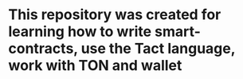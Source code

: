 # This repository was created for learning how to write smart-contracts, use the Tact language, work with TON and wallet
